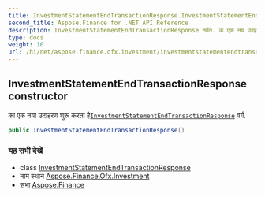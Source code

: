 ```yaml
---
title: InvestmentStatementEndTransactionResponse.InvestmentStatementEndTransactionResponse
second_title: Aspose.Finance for .NET API Reference
description: InvestmentStatementEndTransactionResponse नर्मत. क एक नय उदहरण शुरू करत हैInvestmentStatementEndTransactionResponse वर्ग.
type: docs
weight: 10
url: /hi/net/aspose.finance.ofx.investment/investmentstatementendtransactionresponse/investmentstatementendtransactionresponse/
---
```

## InvestmentStatementEndTransactionResponse constructor

का एक नया उदाहरण शुरू करता है[`InvestmentStatementEndTransactionResponse`](../) वर्ग.

```csharp
public InvestmentStatementEndTransactionResponse()
```

### यह सभी देखें

* class [InvestmentStatementEndTransactionResponse](../)
* नाम स्थान [Aspose.Finance.Ofx.Investment](../../investmentstatementendtransactionresponse/)
* सभा [Aspose.Finance](../../../)


